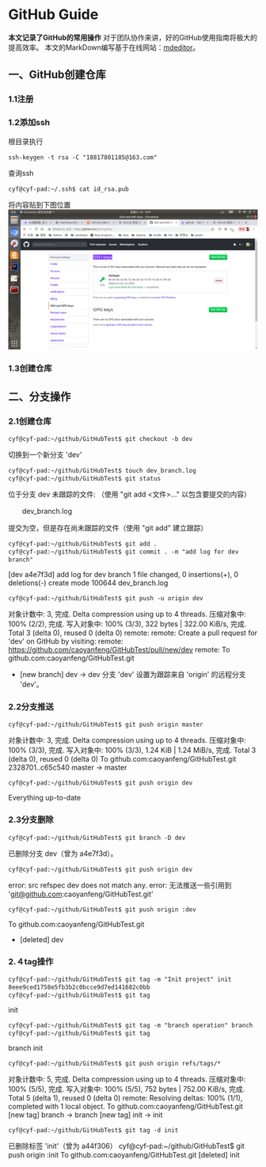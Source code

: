 # GitHub Guide
**本文记录了GitHub的常用操作**
对于团队协作来讲，好的GitHub使用指南将极大的提高效率。
本文的MarkDown编写基于在线网站：[mdeditor](https://www.mdeditor.com/)。
## 一、GitHub创建仓库
### 1.1注册
### 1.2添加ssh
根目录执行

    ssh-keygen -t rsa -C "18817801185@163.com"
查询ssh

    cyf@cyf-pad:~/.ssh$ cat id_rsa.pub
将内容贴到下图位置
![image](https://github.com/caoyanfeng/GitHubTest/blob/master/images/add_ssh.png)
### 1.3创建仓库
## 二、分支操作
### 2.1创建仓库
    cyf@cyf-pad:~/github/GitHubTest$ git checkout -b dev
切换到一个新分支 'dev'

    cyf@cyf-pad:~/github/GitHubTest$ touch dev_branch.log
    cyf@cyf-pad:~/github/GitHubTest$ git status
位于分支 dev
未跟踪的文件:
  （使用 "git add <文件>..." 以包含要提交的内容）

　　dev_branch.log

提交为空，但是存在尚未跟踪的文件（使用 "git add" 建立跟踪）

    cyf@cyf-pad:~/github/GitHubTest$ git add .
    cyf@cyf-pad:~/github/GitHubTest$ git commit . -m "add log for dev branch"
[dev a4e7f3d] add log for dev branch
 1 file changed, 0 insertions(+), 0 deletions(-)
 create mode 100644 dev_branch.log

    cyf@cyf-pad:~/github/GitHubTest$ git push -u origin dev
对象计数中: 3, 完成.
Delta compression using up to 4 threads.
压缩对象中: 100% (2/2), 完成.
写入对象中: 100% (3/3), 322 bytes | 322.00 KiB/s, 完成.
Total 3 (delta 0), reused 0 (delta 0)
remote: 
remote: Create a pull request for 'dev' on GitHub by visiting:
remote:      https://github.com/caoyanfeng/GitHubTest/pull/new/dev
remote: 
To github.com:caoyanfeng/GitHubTest.git
 * [new branch]      dev -> dev
分支 'dev' 设置为跟踪来自 'origin' 的远程分支 'dev'。

### 2.2分支推送

    cyf@cyf-pad:~/github/GitHubTest$ git push origin master
对象计数中: 3, 完成.
Delta compression using up to 4 threads.
压缩对象中: 100% (3/3), 完成.
写入对象中: 100% (3/3), 1.24 KiB | 1.24 MiB/s, 完成.
Total 3 (delta 0), reused 0 (delta 0)
To github.com:caoyanfeng/GitHubTest.git
   2328701..c65c540  master -> master
   
    cyf@cyf-pad:~/github/GitHubTest$ git push origin dev
Everything up-to-date
### 2.3分支删除

    cyf@cyf-pad:~/github/GitHubTest$ git branch -D dev 
已删除分支 dev（曾为 a4e7f3d）。

    cyf@cyf-pad:~/github/GitHubTest$ git push origin dev
error: src refspec dev does not match any.
error: 无法推送一些引用到 'git@github.com:caoyanfeng/GitHubTest.git'

    cyf@cyf-pad:~/github/GitHubTest$ git push origin :dev
To github.com:caoyanfeng/GitHubTest.git
 - [deleted]         dev
### 2.４tag操作

    cyf@cyf-pad:~/github/GitHubTest$ git tag -m "Init project" init 8eee9ced1758e5fb3b2c0bcce9d7ed141682c0bb 
    cyf@cyf-pad:~/github/GitHubTest$ git tag
init

    cyf@cyf-pad:~/github/GitHubTest$ git tag -m "branch operation" branch 
    cyf@cyf-pad:~/github/GitHubTest$ git tag
branch
init

    cyf@cyf-pad:~/github/GitHubTest$ git push origin refs/tags/*
对象计数中: 5, 完成.
Delta compression using up to 4 threads.
压缩对象中: 100% (5/5), 完成.
写入对象中: 100% (5/5), 752 bytes | 752.00 KiB/s, 完成.
Total 5 (delta 1), reused 0 (delta 0)
remote: Resolving deltas: 100% (1/1), completed with 1 local object.
To github.com:caoyanfeng/GitHubTest.git
 [new tag]         branch -> branch
 [new tag]         init -> init

    cyf@cyf-pad:~/github/GitHubTest$ git tag -d init
已删除标签 'init'（曾为 a44f306）
cyf@cyf-pad:~/github/GitHubTest$ git push origin :init
To github.com:caoyanfeng/GitHubTest.git
  [deleted]         init

